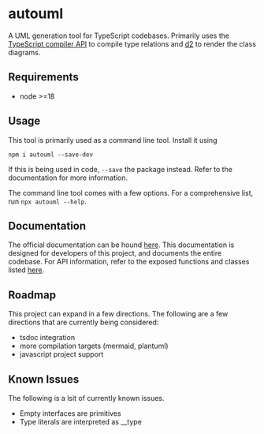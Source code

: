 # autouml

A UML generation tool for TypeScript codebases. Primarily uses the [TypeScript compiler API](https://github.com/microsoft/TypeScript/wiki/Using-the-Compiler-API) to compile type relations and [d2](https://d2lang.com) to render the class diagrams.

## Requirements

-   node >=18

## Usage

This tool is primarily used as a command line tool. Install it using

```
npm i autouml --save-dev
```

If this is being used in code, `--save` the package instead. Refer to the documentation for more information.

The command line tool comes with a few options. For a comprehensive list, run `npx autouml --help`.

## Documentation

The official documentation can be hound [here](https://mellow-dragon-e9b084.netlify.app). This documentation is designed for developers of this project, and documents the entire codebase. For API information, refer to the exposed functions and classes listed [here](https://mellow-dragon-e9b084.netlify.app/variables/src.autoumlexports).

## Roadmap

This project can expand in a few directions. The following are a few directions that are currently being considered:

-   tsdoc integration
-   more compilation targets (mermaid, plantuml)
-   javascript project support

## Known Issues

The following is a lsit of currently known issues.

-   Empty interfaces are primitives
-   Type literals are interpreted as \_\_type
